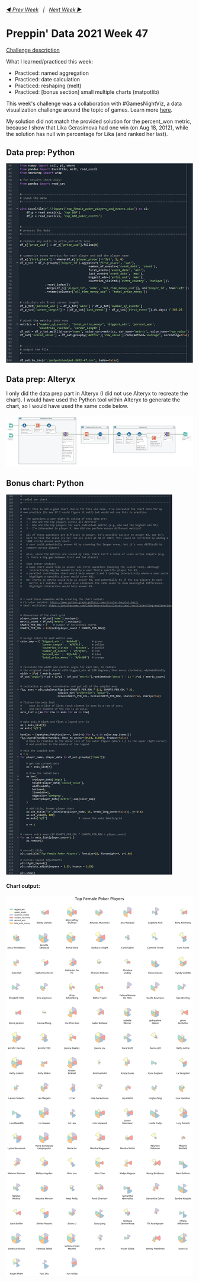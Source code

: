 <h6><a href="..\preppin-data-2021-46\README.md">◀  Prev Week</a>&nbsp;&nbsp;&nbsp;|&nbsp;&nbsp;&nbsp;<a href="..\preppin-data-2021-48\README.md">Next Week  ▶</a></h6>

# Preppin' Data 2021 Week 47

[Challenge description](https://preppindata.blogspot.com/2021/11/2021-week-47-games-night-viz-collab.html)

What I learned/practiced this week:
* Practiced: named aggregation
* Practiced: date calculation
* Practiced: reshaping (melt)
* Practiced: [bonus section] small multiple charts (matpotlib)

This week's challenge was a collaboration with #GamesNightViz, a data visualization challenge around the topic of games. Learn more [here](https://github.com/wjsutton/games_night_viz/blob/main/1_player_select.md).

My solution did not match the provided solution for the percent_won metric, because I show that Lika Gerasimova had one win (on Aug 18, 2012), while the solution has null win percentage for Lika (and ranked her last).

## Data prep: Python
<a href="preppin-data-2021-47.py">
<img src="img-python-code-prep-2021-47.png?raw=true" alt="Python code (data prep)">
</a>

## Data prep: Alteryx
I only did the data prep part in Alteryx (I did not use Alteryx to recreate the chart). I would have used the Python tool within Alteryx to generate the chart, so I would have used the same code below.
<br>
<br>
<a href="preppin-data-2021-47.yxzp">
<img src="img-alteryx-2021-47.png?raw=true" alt="Alteryx workflow">
</a>

## Bonus chart: Python
<a href="preppin-data-2021-47.py">
<img src="img-python-code-chart-2021-47.png?raw=true" alt="Python code (chart)">
</a>

#### Chart output:
<img src="img-plot-2021-47.png?raw=true" alt="Chart output">
